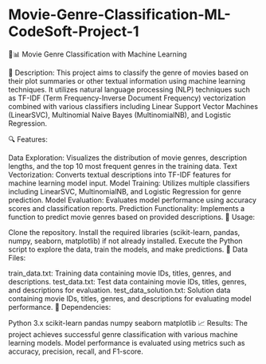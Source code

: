 # Movie-Genre-Classification-ML-CodeSoft-Project-1
🎥📊 Movie Genre Classification with Machine Learning

📝 Description:
This project aims to classify the genre of movies based on their plot summaries or other textual information using machine learning techniques. It utilizes natural language processing (NLP) techniques such as TF-IDF (Term Frequency-Inverse Document Frequency) vectorization combined with various classifiers including Linear Support Vector Machines (LinearSVC), Multinomial Naive Bayes (MultinomialNB), and Logistic Regression.

🔍 Features:

Data Exploration: Visualizes the distribution of movie genres, description lengths, and the top 10 most frequent genres in the training data.
Text Vectorization: Converts textual descriptions into TF-IDF features for machine learning model input.
Model Training: Utilizes multiple classifiers including LinearSVC, MultinomialNB, and Logistic Regression for genre prediction.
Model Evaluation: Evaluates model performance using accuracy scores and classification reports.
Prediction Functionality: Implements a function to predict movie genres based on provided descriptions.
🚀 Usage:

Clone the repository.
Install the required libraries (scikit-learn, pandas, numpy, seaborn, matplotlib) if not already installed.
Execute the Python script to explore the data, train the models, and make predictions.
📄 Data Files:

train_data.txt: Training data containing movie IDs, titles, genres, and descriptions.
test_data.txt: Test data containing movie IDs, titles, genres, and descriptions for evaluation.
test_data_solution.txt: Solution data containing movie IDs, titles, genres, and descriptions for evaluating model performance.
🔗 Dependencies:

Python 3.x
scikit-learn
pandas
numpy
seaborn
matplotlib
📈 Results:
The project achieves successful genre classification with various machine learning models. Model performance is evaluated using metrics such as accuracy, precision, recall, and F1-score.
